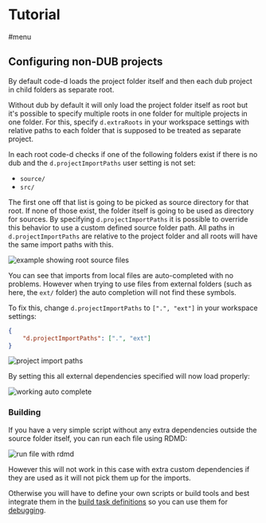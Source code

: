# Tutorial

#menu

## Configuring non-DUB projects

By default code-d loads the project folder itself and then each dub project in child folders as separate root.

Without dub by default it will only load the project folder itself as root but it's possible to specify multiple roots in one folder for multiple projects in one folder. For this, specify `d.extraRoots` in your workspace settings with relative paths to each folder that is supposed to be treated as separate project.

In each root code-d checks if one of the following folders exist if there is no dub and the `d.projectImportPaths` user setting is not set:
- `source/`
- `src/`

The first one off that list is going to be picked as source directory for that root. If none of those exist, the folder itself is going to be used as directory for sources. By specifying `d.projectImportPaths` it is possible to override this behavior to use a custom defined source folder path. All paths in `d.projectImportPaths` are relative to the project folder and all roots will have the same import paths with this.

![example showing root source files](images/default_srcs.png)

You can see that imports from local files are auto-completed with no problems. However when trying to use files from external folders (such as here, the `ext/` folder) the auto completion will not find these symbols.

To fix this, change `d.projectImportPaths` to `[".", "ext"]` in your workspace settings:

```json
{
	"d.projectImportPaths": [".", "ext"]
}
```

![project import paths](images/project_import_paths.png)

By setting this all external dependencies specified will now load properly:

![working auto complete](images/all_srcs.png)

### Building

If you have a very simple script without any extra dependencies outside the source folder itself, you can run each file using RDMD:

![run file with rdmd](images/run_with_rdmd.png)

However this will not work in this case with extra custom dependencies if they are used as it will not pick them up for the imports.

Otherwise you will have to define your own scripts or build tools and best integrate them in the [build task definitions](https://go.microsoft.com/fwlink/?LinkId=733558) so you can use them for [debugging](debugging.md).
